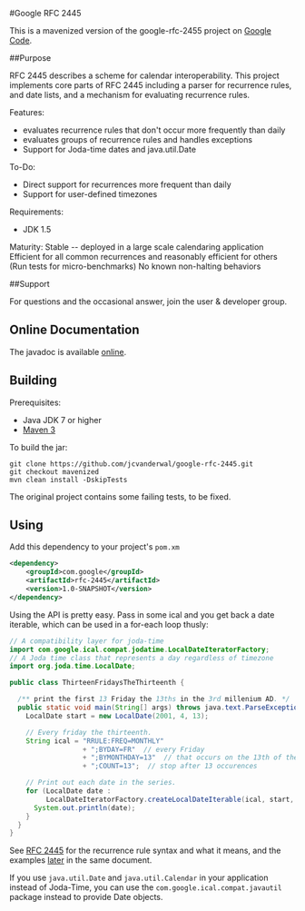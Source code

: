 #Google RFC 2445

This is a mavenized version of the google-rfc-2455 project on [Google Code](https://code.google.com/p/google-rfc-2445/).

##Purpose

RFC 2445 describes a scheme for calendar interoperability.
This project implements core parts of RFC 2445 including a parser for recurrence rules, and date lists, and a mechanism for evaluating recurrence rules.

Features:
* evaluates recurrence rules that don't occur more frequently than daily
* evaluates groups of recurrence rules and handles exceptions
* Support for Joda-time dates and java.util.Date

To-Do:
* Direct support for recurrences more frequent than daily
* Support for user-defined timezones

Requirements:
* JDK 1.5

Maturity:
Stable -- deployed in a large scale calendaring application
Efficient for all common recurrences and reasonably efficient for others (Run tests for micro-benchmarks)
No known non-halting behaviors

##Support

For questions and the occasional answer, join the user & developer group.

## Online Documentation

The javadoc is available [online](http://google-rfc-2445.googlecode.com/svn/trunk/snapshot/docs/index.html).

## Building

Prerequisites:

* Java JDK 7 or higher
* [Maven 3](http://maven.apache.org)

To build the jar:

    git clone https://github.com/jcvanderwal/google-rfc-2445.git
    git checkout mavenized
    mvn clean install -DskipTests

The original project contains some failing tests, to be fixed.

## Using

Add this dependency to your project's `pom.xm`

```xml
<dependency>
    <groupId>com.google</groupId>
    <artifactId>rfc-2445</artifactId>
    <version>1.0-SNAPSHOT</version>
</dependency>
```

Using the API is pretty easy.   Pass in some ical and you get back
a date iterable, which can be used in a for-each loop thusly:

```java
// A compatibility layer for joda-time
import com.google.ical.compat.jodatime.LocalDateIteratorFactory;
// A Joda time class that represents a day regardless of timezone
import org.joda.time.LocalDate;

public class ThirteenFridaysTheThirteenth {

  /** print the first 13 Friday the 13ths in the 3rd millenium AD. */
  public static void main(String[] args) throws java.text.ParseException {
    LocalDate start = new LocalDate(2001, 4, 13);

    // Every friday the thirteenth.
    String ical = "RRULE:FREQ=MONTHLY"
                  + ";BYDAY=FR"  // every Friday
                  + ";BYMONTHDAY=13"  // that occurs on the 13th of the month
                  + ";COUNT=13";  // stop after 13 occurences

    // Print out each date in the series.
    for (LocalDate date :
         LocalDateIteratorFactory.createLocalDateIterable(ical, start, true)) {
      System.out.println(date);
    }
  }
}
```

See [RFC 2445](rfc2445.html#4.3.10) for the recurrence rule
syntax and what it means, and the examples [later](rfc2445.html#4.8.5.4) in the same document.

If you use `java.util.Date` and `java.util.Calendar` in
your application instead of Joda-Time, you can use the
`com.google.ical.compat.javautil` package instead to provide
Date objects.
